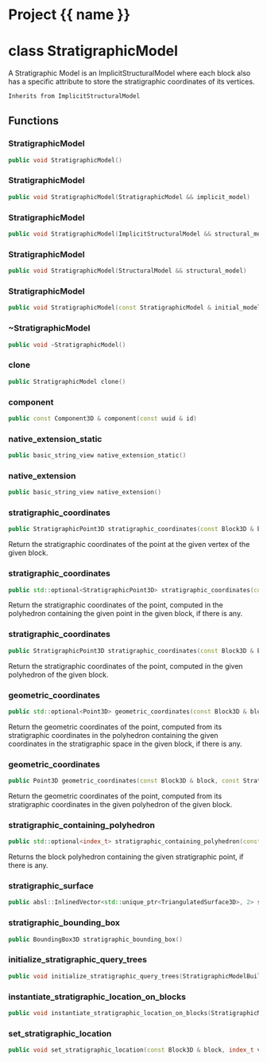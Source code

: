 <script setup>
import {useRoute} from 'vitepress'
const {path} = useRoute()
const tokens = path.split('/')
const words = tokens[2].split('-');
for (let i = 0; i < words.length; i++) {
    words[i] = words[i].charAt(0).toUpperCase() + words[i].slice(1);
    words[i] = words[i].replace('geode', 'Geode')
}
const name = words.join('-');
</script>
# Project {{ name }}

# class StratigraphicModel


 A Stratigraphic Model is an ImplicitStructuralModel where each block also has a specific attribute to store the stratigraphic coordinates of its vertices.



```cpp
Inherits from ImplicitStructuralModel
```



## Functions

### StratigraphicModel

```cpp
public void StratigraphicModel()
```


### StratigraphicModel

```cpp
public void StratigraphicModel(StratigraphicModel && implicit_model)
```


### StratigraphicModel

```cpp
public void StratigraphicModel(ImplicitStructuralModel && structural_model)
```


### StratigraphicModel

```cpp
public void StratigraphicModel(StructuralModel && structural_model)
```


### StratigraphicModel

```cpp
public void StratigraphicModel(const StratigraphicModel & initial_model, BRep && brep, const ModelGenericMapping & initial_to_brep_mappings)
```


### ~StratigraphicModel

```cpp
public void ~StratigraphicModel()
```


### clone

```cpp
public StratigraphicModel clone()
```


### component

```cpp
public const Component3D & component(const uuid & id)
```


### native_extension_static

```cpp
public basic_string_view native_extension_static()
```


### native_extension

```cpp
public basic_string_view native_extension()
```


### stratigraphic_coordinates

```cpp
public StratigraphicPoint3D stratigraphic_coordinates(const Block3D & block, index_t vertex_id)
```


 Return the stratigraphic coordinates of the point at the given vertex of the given block.

### stratigraphic_coordinates

```cpp
public std::optional<StratigraphicPoint3D> stratigraphic_coordinates(const Block3D & block, const Point3D & geometric_point)
```


 Return the stratigraphic coordinates of the point, computed in the polyhedron containing the given point in the given block, if there is any.

### stratigraphic_coordinates

```cpp
public StratigraphicPoint3D stratigraphic_coordinates(const Block3D & block, const Point3D & geometric_point, index_t polyhedron_id)
```


 Return the stratigraphic coordinates of the point, computed in the given polyhedron of the given block.

### geometric_coordinates

```cpp
public std::optional<Point3D> geometric_coordinates(const Block3D & block, const StratigraphicPoint3D & stratigraphic_point)
```


 Return the geometric coordinates of the point, computed from its stratigraphic coordinates in the polyhedron containing the given coordinates in the stratigraphic space in the given block, if there is any.

### geometric_coordinates

```cpp
public Point3D geometric_coordinates(const Block3D & block, const StratigraphicPoint3D & stratigraphic_point, index_t polyhedron_id)
```


 Return the geometric coordinates of the point, computed from its stratigraphic coordinates in the given polyhedron of the given block.

### stratigraphic_containing_polyhedron

```cpp
public std::optional<index_t> stratigraphic_containing_polyhedron(const Block3D & block, const StratigraphicPoint3D & stratigraphic_point)
```


 Returns the block polyhedron containing the given stratigraphic point, if there is any.

### stratigraphic_surface

```cpp
public absl::InlinedVector<std::unique_ptr<TriangulatedSurface3D>, 2> stratigraphic_surface(const Block3D & block, const Surface3D & surface)
```


### stratigraphic_bounding_box

```cpp
public BoundingBox3D stratigraphic_bounding_box()
```


### initialize_stratigraphic_query_trees

```cpp
public void initialize_stratigraphic_query_trees(StratigraphicModelBuilderKey )
```


### instantiate_stratigraphic_location_on_blocks

```cpp
public void instantiate_stratigraphic_location_on_blocks(StratigraphicModelBuilderKey )
```


### set_stratigraphic_location

```cpp
public void set_stratigraphic_location(const Block3D & block, index_t vertex_id, stratigraphic_location_type value, StratigraphicModelBuilderKey )
```




